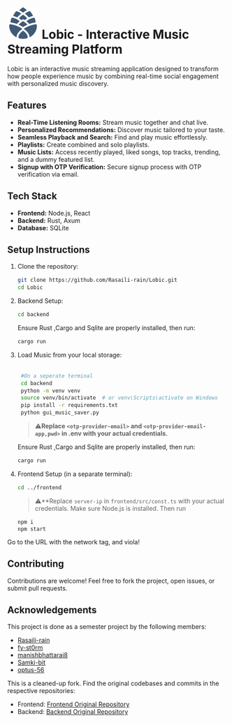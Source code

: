# ![](frontend/public/navbar/LobicLogo.svg) Lobic - Interactive Music Streaming Platform

Lobic is an interactive music streaming application designed to transform how people experience music by combining real-time social engagement with personalized music discovery.

## Features
- **Real-Time Listening Rooms:** Stream music together and chat live.
- **Personalized Recommendations:** Discover music tailored to your taste.
- **Seamless Playback and Search:** Find and play music effortlessly.
- **Playlists:** Create combined and solo playlists.
- **Music Lists:** Access recently played, liked songs, top tracks, trending, and a dummy featured list.
- **Signup with OTP Verification:** Secure signup process with OTP verification via email.

## Tech Stack
- **Frontend:** Node.js, React
- **Backend:** Rust, Axum
- **Database:** SQLite

## Setup Instructions
1. Clone the repository:
   ```bash
   git clone https://github.com/Rasaili-rain/Lobic.git
   cd Lobic
   ```
2. Backend Setup:
   ```bash
   cd backend
   ```
   Ensure Rust ,Cargo and Sqlite are properly installed, then run:
   ```bash
   cargo run
   ```

3. Load Music from your local storage:
   ```bash
    
    #On a seperate terminal
    cd backend
    python -m venv venv
    source venv/bin/activate  # or venv\Scripts\activate on Windows
    pip install -r requirements.txt
    python gui_music_saver.py

   ```
   >⚠️**Replace `<otp-provider-email>` and `<otp-provider-email-app,pwd>` in .env with your actual credentials.**

   Ensure Rust ,Cargo and Sqlite are properly installed, then run:
   ```bash
   cargo run
   ```

4. Frontend Setup (in a separate terminal):
   ```bash
   cd ../frontend
   ```
	>⚠️**Replace `server-ip`  in `frontend/src/const.ts` with your actual credentials.
		Make sure Node.js is installed. Then run

	```
	npm i
	npm start
   ```
  Go to the URL with the network tag, and viola!

## Contributing
Contributions are welcome! Feel free to fork the project, open issues, or submit pull requests.


## Acknowledgements
This project is done as a semester project by the following members:
- [Rasaili-rain](https://github.com/Rasaili-rain)  
- [fy-st0rm](https://github.com/fy-st0rm)
- [manishbhattarai8](https://github.com/manishbhattarai8)
- [Samki-bit](https://github.com/Samki-bit)
- [optus-56](https://github.com/optus-56)

This is a cleaned-up fork. Find the original codebases and commits in the respective repositories:
- Frontend: [Frontend Original Repository](https://github.com/fy-st0rm/Lobic)
- Backend: [Backend Original Repository](https://github.com/Rasaili-rain/Lobic-backend)